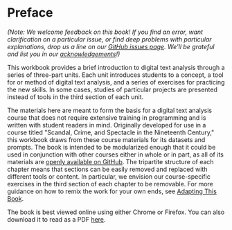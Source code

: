 # Preface

*(Note: We welcome feedback on this book! If you find an error, want clarification on a particular issue, or find deep problems with particular explanations, drop us a line on our [GitHub issues page](https://github.com/walshbr/textanalysiscoursebook/issues). We'll be grateful and list you in our [acknowledgements](/textanalysiscoursebook/book/acknowledgements)!)*

This workbook provides a brief introduction to digital text analysis through a series of three-part units. Each unit introduces students to a concept, a tool for or method of digital text analysis, and a series of exercises for practicing the new skills. In some cases, studies of particular projects are presented instead of tools in the third section of each unit. 

The materials here are meant to form the basis for a digital text analysis course that does not require extensive training in programming and is written with student readers in mind. Originally developed for use in a course titled "Scandal, Crime, and Spectacle in the Nineteenth Century," this workbook draws from these course materials for its datasets and prompts. The book is intended to be modularized enough that it could be used in conjunction with other courses either in whole or in part, as all of its materials are [openly available on GitHub](https://github.com/walshbr/textanalysiscoursebook/). The tripartite structure of each chapter means that sections can be easily removed and replaced with different tools or content. In particular, we envision our course-specific exercises in the third section of each chapter to be removable. For more guidance on how to remix the work for your own ends, see [Adapting This Book](/textanalysiscoursebook/book/conclusion/adapting). 

The book is best viewed online using either Chrome or Firefox. You can also download it to read as a PDF [here](/textanalysiscoursebook/assets/introduction-to-text-analysis.pdf).
